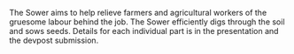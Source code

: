 The Sower aims to help relieve farmers and agricultural workers of the gruesome labour behind the job. The Sower efficiently digs through the soil and sows seeds. 
Details for each individual part is in the presentation and the devpost submission. 
